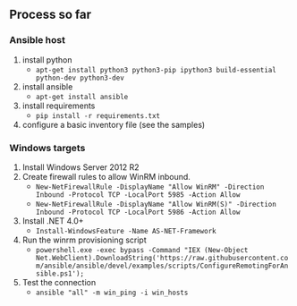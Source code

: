## Process so far
### Ansible host
1. install python
    * `apt-get install python3 python3-pip ipython3 build-essential python-dev python3-dev`
2. install ansible
    * `apt-get install ansible`
3. install requirements
    * `pip install -r requirements.txt`
4. configure a basic inventory file (see the samples)

### Windows targets
1. Install Windows Server 2012 R2
2. Create firewall rules to allow WinRM inbound.
    * `New-NetFirewallRule -DisplayName "Allow WinRM" -Direction Inbound -Protocol TCP -LocalPort 5985 -Action Allow`
    * `New-NetFirewallRule -DisplayName "Allow WinRM(S)" -Direction Inbound -Protocol TCP -LocalPort 5986 -Action Allow`
3. Install .NET 4.0+
    * `Install-WindowsFeature -Name AS-NET-Framework`
4. Run the winrm provisioning script
    * `powershell.exe -exec bypass -Command "IEX (New-Object Net.WebClient).DownloadString('https://raw.githubusercontent.com/ansible/ansible/devel/examples/scripts/ConfigureRemotingForAnsible.ps1');`
5. Test the connection
    * `ansible "all" -m win_ping -i win_hosts`
